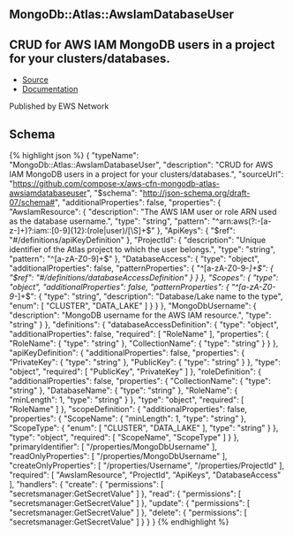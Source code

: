 
## MongoDb::Atlas::AwsIamDatabaseUser

## CRUD for AWS IAM MongoDB users in a project for your clusters&#x2F;databases.

- [Source](https:&#x2F;&#x2F;github.com&#x2F;compose-x&#x2F;aws-cfn-mongodb-atlas-awsiamdatabaseuser) 
- [Documentation]()

Published by EWS Network

## Schema
{% highlight json %}
{
    "typeName": "MongoDb::Atlas::AwsIamDatabaseUser",
    "description": "CRUD for AWS IAM MongoDB users in a project for your clusters/databases.",
    "sourceUrl": "https://github.com/compose-x/aws-cfn-mongodb-atlas-awsiamdatabaseuser",
    "$schema": "http://json-schema.org/draft-07/schema#",
    "additionalProperties": false,
    "properties": {
        "AwsIamResource": {
            "description": "The AWS IAM user or role ARN used as the database username.",
            "type": "string",
            "pattern": "^arn:aws(?:-[a-z-]+)?:iam::[0-9]{12}:(role|user)/[\\S]+$"
        },
        "ApiKeys": {
            "$ref": "#/definitions/apiKeyDefinition"
        },
        "ProjectId": {
            "description": "Unique identifier of the Atlas project to which the user belongs.",
            "type": "string",
            "pattern": "^[a-zA-Z0-9]+$"
        },
        "DatabaseAccess": {
            "type": "object",
            "additionalProperties": false,
            "patternProperties": {
                "^[a-zA-Z0-9-_]+$": {
                    "$ref": "#/definitions/databaseAccessDefinition"
                }
            }
        },
        "Scopes": {
            "type": "object",
            "additionalProperties": false,
            "patternProperties": {
                "^[a-zA-Z0-9-_]+$": {
                    "type": "string",
                    "description": "Database/Lake name to the type",
                    "enum": [
                        "CLUSTER",
                        "DATA_LAKE"
                    ]
                }
            }
        },
        "MongoDbUsername": {
            "description": "MongoDB username for the AWS IAM resource.",
            "type": "string"
        }
    },
    "definitions": {
        "databaseAccessDefinition": {
            "type": "object",
            "additionalProperties": false,
            "required": [
                "RoleName"
            ],
            "properties": {
                "RoleName": {
                    "type": "string"
                },
                "CollectionName": {
                    "type": "string"
                }
            }
        },
        "apiKeyDefinition": {
            "additionalProperties": false,
            "properties": {
                "PrivateKey": {
                    "type": "string"
                },
                "PublicKey": {
                    "type": "string"
                }
            },
            "type": "object",
            "required": [
                "PublicKey",
                "PrivateKey"
            ]
        },
        "roleDefinition": {
            "additionalProperties": false,
            "properties": {
                "CollectionName": {
                    "type": "string"
                },
                "DatabaseName": {
                    "type": "string"
                },
                "RoleName": {
                    "minLength": 1,
                    "type": "string"
                }
            },
            "type": "object",
            "required": [
                "RoleName"
            ]
        },
        "scopeDefinition": {
            "additionalProperties": false,
            "properties": {
                "ScopeName": {
                    "minLength": 1,
                    "type": "string"
                },
                "ScopeType": {
                    "enum": [
                        "CLUSTER",
                        "DATA_LAKE"
                    ],
                    "type": "string"
                }
            },
            "type": "object",
            "required": [
                "ScopeName",
                "ScopeType"
            ]
        }
    },
    "primaryIdentifier": [
        "/properties/MongoDbUsername"
    ],
    "readOnlyProperties": [
        "/properties/MongoDbUsername"
    ],
    "createOnlyProperties": [
        "/properties/Username",
        "/properties/ProjectId"
    ],
    "required": [
        "AwsIamResource",
        "ProjectId",
        "ApiKeys",
        "DatabaseAccess"
    ],
    "handlers": {
        "create": {
            "permissions": [
                "secretsmanager:GetSecretValue"
            ]
        },
        "read": {
            "permissions": [
                "secretsmanager:GetSecretValue"
            ]
        },
        "update": {
            "permissions": [
                "secretsmanager:GetSecretValue"
            ]
        },
        "delete": {
            "permissions": [
                "secretsmanager:GetSecretValue"
            ]
        }
    }
}
{% endhighlight %}
